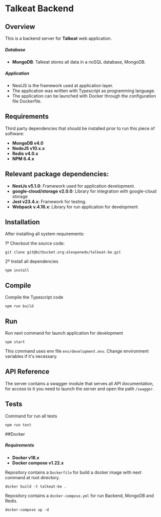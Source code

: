 # Talkeat Backend

## Overview
This is a backend server for **Talkeat** web application.

##### Database
* **MongoDB**: Talkeat stores all data in a noSQL database, MongoDB.

##### Application
* NestJS is the framework used at application layer.
* The application was written with Typescript as programming language.
* The application can be launched with Docker through the configuration file Dockerfile.

## Requirements

Third party dependencies that should be installed prior to run this piece of software:
* **MongoDB v4.0**
* **NodeJS v10.x.x**
* **Redis v4.0.x**
* **NPM 6.4.x**

## Relevant package dependencies:
* **NestJs v5.1.0**: Framework used for application development.
* **google-cloud/storage v2.0.0**: Library for integration with google-cloud storage
* **Jest v23.4.x**:  Framework for testing.
* **Webpack v.4.16.x**: Library for run application for development

## Installation
After installing all system requirements:

1º Checkout the source code:

```
git clone git@bitbucket.org:alexpenedo/talkeat-be.git
```

2º Install all dependencies

```
npm install
```
## Compile
Compile the Typescript code

```
npm run build
```

## Run
Run next command for launch application for development
```
npm start
```
This command uses env file `env/development.env`. Change environment
variables if it's necessary.


## API Reference

The server contains a swagger module that serves all API documentation, for access to it you need to launch the server and open the path `/swagger`.
## Tests
Command for run all tests
```
npm run test
```

##Docker
##### Requirements
* **Docker v18.x**
* **Docker compose v1.22.x**

Repository contains a `Dockerfile` for build a docker image with next command at
root directory.
```
docker build -t talkeat-be . 
```
Repository contains a `docker-compose.yml` for run Backend, MongoDB and Redis.
```
docker-compose up -d 
```